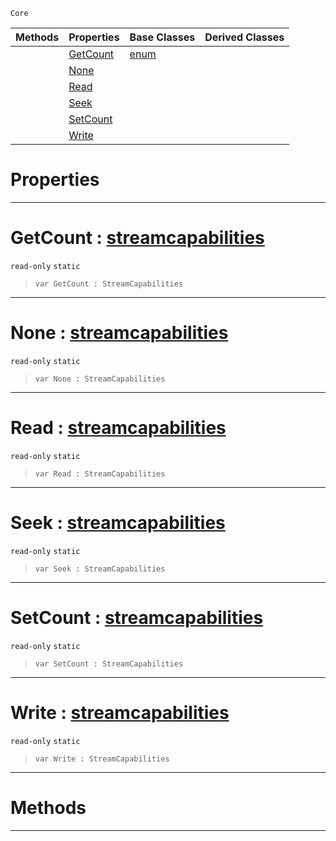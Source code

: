  `Core`

|Methods|Properties|Base Classes|Derived Classes|
|---|---|---|---|
| |[ GetCount](https://github.com/zeroengineteam/ZeroDocs/code_reference/zilch_base_types/streamcapabilities.markdown#getcount-zero-engine-doc)|[enum](https://github.com/zeroengineteam/ZeroDocs/code_reference/zilch_base_types/enum.markdown)| |
| |[ None](https://github.com/zeroengineteam/ZeroDocs/code_reference/zilch_base_types/streamcapabilities.markdown#none-zero-engine-documen)| | |
| |[ Read](https://github.com/zeroengineteam/ZeroDocs/code_reference/zilch_base_types/streamcapabilities.markdown#read-zero-engine-documen)| | |
| |[ Seek](https://github.com/zeroengineteam/ZeroDocs/code_reference/zilch_base_types/streamcapabilities.markdown#seek-zero-engine-documen)| | |
| |[ SetCount](https://github.com/zeroengineteam/ZeroDocs/code_reference/zilch_base_types/streamcapabilities.markdown#setcount-zero-engine-doc)| | |
| |[ Write](https://github.com/zeroengineteam/ZeroDocs/code_reference/zilch_base_types/streamcapabilities.markdown#write-zero-engine-docume)| | |


 #  Properties


---  
 #  GetCount : [streamcapabilities](https://github.com/zeroengineteam/ZeroDocs/code_reference/zilch_base_types/streamcapabilities.markdown)

 `read-only` `static`

> 
> ``` lang=cpp, name=Zilch
> var GetCount : StreamCapabilities


---  
 #  None : [streamcapabilities](https://github.com/zeroengineteam/ZeroDocs/code_reference/zilch_base_types/streamcapabilities.markdown)

 `read-only` `static`

> 
> ``` lang=cpp, name=Zilch
> var None : StreamCapabilities


---  
 #  Read : [streamcapabilities](https://github.com/zeroengineteam/ZeroDocs/code_reference/zilch_base_types/streamcapabilities.markdown)

 `read-only` `static`

> 
> ``` lang=cpp, name=Zilch
> var Read : StreamCapabilities


---  
 #  Seek : [streamcapabilities](https://github.com/zeroengineteam/ZeroDocs/code_reference/zilch_base_types/streamcapabilities.markdown)

 `read-only` `static`

> 
> ``` lang=cpp, name=Zilch
> var Seek : StreamCapabilities


---  
 #  SetCount : [streamcapabilities](https://github.com/zeroengineteam/ZeroDocs/code_reference/zilch_base_types/streamcapabilities.markdown)

 `read-only` `static`

> 
> ``` lang=cpp, name=Zilch
> var SetCount : StreamCapabilities


---  
 #  Write : [streamcapabilities](https://github.com/zeroengineteam/ZeroDocs/code_reference/zilch_base_types/streamcapabilities.markdown)

 `read-only` `static`

> 
> ``` lang=cpp, name=Zilch
> var Write : StreamCapabilities


---  
 #  Methods


---  
 

 